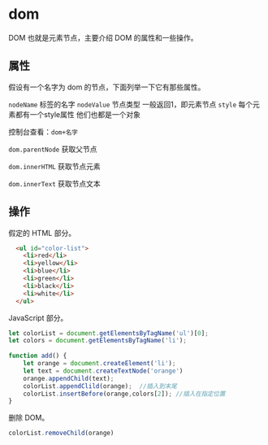 # dom

DOM 也就是元素节点，主要介绍 DOM 的属性和一些操作。

## 属性

假设有一个名字为 dom 的节点，下面列举一下它有那些属性。

`nodeName`  标签的名字
`nodeValue`  节点类型 一般返回1，即元素节点
`style`     每个元素都有一个style属性 他们也都是一个对象

控制台查看：`dom+名字`

`dom.parentNode` 获取父节点

`dom.innerHTML`  获取节点元素

`dom.innerText`  获取节点文本

## 操作

假定的 HTML 部分。

```html
  <ul id="color-list">
    <li>red</li>
    <li>yellow</li>
    <li>blue</li>
    <li>green</li>
    <li>black</li>
    <li>white</li>
  </ul>
```

JavaScript 部分。

```js
let colorList = document.getElementsByTagName('ul')[0];
let colors = document.getElementsByTagName('li');
    
function add() {
    let orange = document.createElement('li');
    let text = document.createTextNode('orange')
    orange.appendChild(text);
    colorList.appendClild(orange);  //插入到末尾
    colorList.insertBefore(orange,colors[2]); //插入在指定位置
}
```

删除 DOM。

```js
colorList.removeChild(orange)
```

